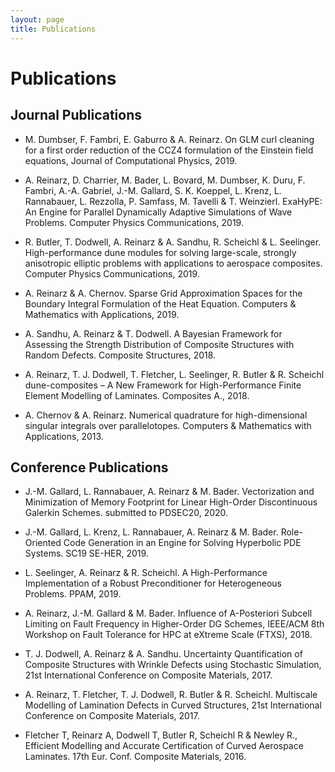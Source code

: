 ```yaml
---
layout: page
title: Publications
---
```


# Publications

## Journal Publications
- M. Dumbser, F. Fambri, E. Gaburro & A. Reinarz. On GLM curl cleaning for a first order reduction of the CCZ4 formulation of the Einstein field equations, Journal of Computational Physics, 2019.

- A. Reinarz, D. Charrier, M. Bader, L. Bovard, M. Dumbser, K. Duru, F. Fambri, A.-A. Gabriel, J.-M. Gallard, S. K. Koeppel, L. Krenz, L. Rannabauer, L. Rezzolla, P. Samfass, M. Tavelli & T. Weinzierl. ExaHyPE: An Engine for Parallel Dynamically Adaptive Simulations of Wave Problems. Computer Physics Communications, 2019.

- R. Butler, T. Dodwell, A. Reinarz & A. Sandhu, R. Scheichl & L. Seelinger. High-performance dune modules for solving large-scale, strongly anisotropic elliptic problems with applications to aerospace composites. Computer Physics Communications, 2019.

- A. Reinarz & A. Chernov. Sparse Grid Approximation Spaces for the Boundary Integral Formulation of the Heat Equation. Computers & Mathematics with Applications, 2019.

- A. Sandhu, A. Reinarz & T. Dodwell. A Bayesian Framework for Assessing the Strength Distribution of Composite Structures with Random Defects. Composite Structures, 2018.

- A. Reinarz, T. J. Dodwell, T. Fletcher, L. Seelinger, R. Butler & R. Scheichl dune-composites – A New Framework for High-Performance Finite Element Modelling of Laminates. Composites A., 2018.

- A. Chernov & A. Reinarz. Numerical quadrature for high-dimensional singular integrals over parallelotopes. Computers & Mathematics with Applications, 2013.

## Conference Publications
- J.-M. Gallard, L. Rannabauer, A. Reinarz & M. Bader. Vectorization and Minimization of Memory Footprint for Linear High-Order Discontinuous Galerkin Schemes. submitted to PDSEC20, 2020.

- J.-M. Gallard, L. Krenz, L. Rannabauer, A. Reinarz & M. Bader. Role-Oriented Code Generation in an Engine for Solving Hyperbolic PDE Systems. SC19 SE-HER, 2019.

- L. Seelinger, A. Reinarz & R. Scheichl. A High-Performance Implementation of a Robust Preconditioner for Heterogeneous Problems. PPAM, 2019.

- A. Reinarz, J.-M. Gallard & M. Bader. Influence of A-Posteriori Subcell Limiting on Fault Frequency in Higher-Order DG Schemes, IEEE/ACM 8th Workshop on Fault Tolerance for HPC at eXtreme Scale (FTXS), 2018.

- T. J. Dodwell, A. Reinarz & A. Sandhu. Uncertainty Quantification of Composite Structures with Wrinkle Defects using Stochastic Simulation, 21st International Conference on Composite Materials, 2017.

- A. Reinarz, T. Fletcher, T. J. Dodwell, R. Butler & R. Scheichl. Multiscale Modelling of Lamination Defects in Curved Structures, 21st International Conference on Composite Materials, 2017.

- Fletcher T, Reinarz A, Dodwell T, Butler R, Scheichl R & Newley R., Efficient Modelling and Accurate Certification of Curved Aerospace Laminates. 17th Eur. Conf. Composite Materials, 2016.

